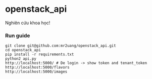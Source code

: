 # openstack_api
Nghiên cứu khoa học!

### Run guide

```
git clone git@github.com:mr2uang/openstack_api.git
cd openstack_api
pip install -r requirements.txt
python2 api.py
http://localhost:5000/ # De login -> show token and tenant_token
http://localhost:5000/flavors
http://localhost:5000/images
```
